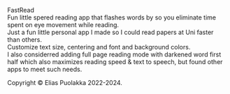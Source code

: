 FastRead  
Fun little spered reading app that flashes words by so you eliminate time spent on eye movement while reading.  
Just a fun little personal app I made so I could read papers at Uni faster than others.  
Customize text size, centering and font and background colors.  
I also considerred adding full page reading mode with darkened word first half which also maximizes reading speed & text to speech, but found other apps to meet such needs.  

Copyright © Elias Puolakka 2022-2024.  
